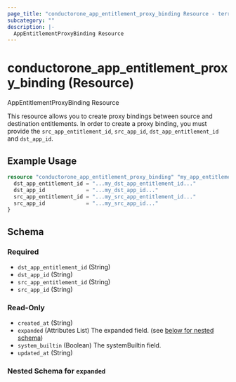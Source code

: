 ```yaml
---
page_title: "conductorone_app_entitlement_proxy_binding Resource - terraform-provider-conductorone"
subcategory: ""
description: |-
  AppEntitlementProxyBinding Resource
---
```


# conductorone_app_entitlement_proxy_binding (Resource)

AppEntitlementProxyBinding Resource

This resource allows you to create proxy bindings between source and destination entitlements.
In order to create a proxy binding, you must provide the `src_app_entitlement_id`, `src_app_id`, `dst_app_entitlement_id` and `dst_app_id`.

## Example Usage

```terraform
resource "conductorone_app_entitlement_proxy_binding" "my_app_entitlement_proxy_binding" {
  dst_app_entitlement_id = "...my_dst_app_entitlement_id..."
  dst_app_id             = "...my_dst_app_id..."
  src_app_entitlement_id = "...my_src_app_entitlement_id..."
  src_app_id             = "...my_src_app_id..."
}
```

<!-- schema generated by tfplugindocs -->
## Schema

### Required

- `dst_app_entitlement_id` (String)
- `dst_app_id` (String)
- `src_app_entitlement_id` (String)
- `src_app_id` (String)

### Read-Only

- `created_at` (String)
- `expanded` (Attributes List) The expanded field. (see [below for nested schema](#nestedatt--expanded))
- `system_builtin` (Boolean) The systemBuiltin field.
- `updated_at` (String)

<a id="nestedatt--expanded"></a>
### Nested Schema for `expanded`
